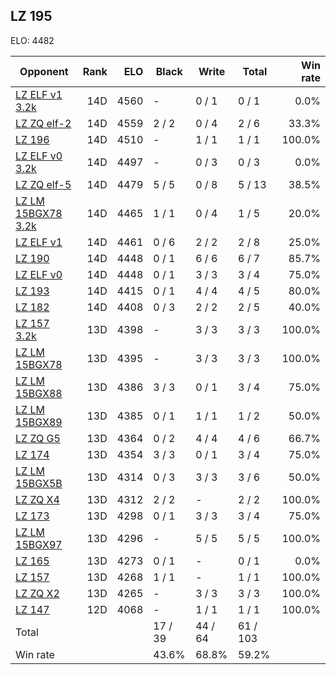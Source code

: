 ## LZ 195 ##

ELO: 4482

Opponent | Rank | ELO | Black | Write | Total | Win rate
---------|-----:|----:|-------|-------|-------|-------:
[LZ ELF v1 3.2k](LZ%20ELF%20v1%203.2k.md) | 14D | 4560 | - | 0 / 1 | 0 / 1 | 0.0%
[LZ ZQ elf-2](LZ%20ZQ%20elf-2.md) | 14D | 4559 | 2 / 2 | 0 / 4 | 2 / 6 | 33.3%
[LZ 196](LZ%20196.md) | 14D | 4510 | - | 1 / 1 | 1 / 1 | 100.0%
[LZ ELF v0 3.2k](LZ%20ELF%20v0%203.2k.md) | 14D | 4497 | - | 0 / 3 | 0 / 3 | 0.0%
[LZ ZQ elf-5](LZ%20ZQ%20elf-5.md) | 14D | 4479 | 5 / 5 | 0 / 8 | 5 / 13 | 38.5%
[LZ LM 15BGX78 3.2k](LZ%20LM%2015BGX78%203.2k.md) | 14D | 4465 | 1 / 1 | 0 / 4 | 1 / 5 | 20.0%
[LZ ELF v1](LZ%20ELF%20v1.md) | 14D | 4461 | 0 / 6 | 2 / 2 | 2 / 8 | 25.0%
[LZ 190](LZ%20190.md) | 14D | 4448 | 0 / 1 | 6 / 6 | 6 / 7 | 85.7%
[LZ ELF v0](LZ%20ELF%20v0.md) | 14D | 4448 | 0 / 1 | 3 / 3 | 3 / 4 | 75.0%
[LZ 193](LZ%20193.md) | 14D | 4415 | 0 / 1 | 4 / 4 | 4 / 5 | 80.0%
[LZ 182](LZ%20182.md) | 14D | 4408 | 0 / 3 | 2 / 2 | 2 / 5 | 40.0%
[LZ 157 3.2k](LZ%20157%203.2k.md) | 13D | 4398 | - | 3 / 3 | 3 / 3 | 100.0%
[LZ LM 15BGX78](LZ%20LM%2015BGX78.md) | 13D | 4395 | - | 3 / 3 | 3 / 3 | 100.0%
[LZ LM 15BGX88](LZ%20LM%2015BGX88.md) | 13D | 4386 | 3 / 3 | 0 / 1 | 3 / 4 | 75.0%
[LZ LM 15BGX89](LZ%20LM%2015BGX89.md) | 13D | 4385 | 0 / 1 | 1 / 1 | 1 / 2 | 50.0%
[LZ ZQ G5](LZ%20ZQ%20G5.md) | 13D | 4364 | 0 / 2 | 4 / 4 | 4 / 6 | 66.7%
[LZ 174](LZ%20174.md) | 13D | 4354 | 3 / 3 | 0 / 1 | 3 / 4 | 75.0%
[LZ LM 15BGX5B](LZ%20LM%2015BGX5B.md) | 13D | 4314 | 0 / 3 | 3 / 3 | 3 / 6 | 50.0%
[LZ ZQ X4](LZ%20ZQ%20X4.md) | 13D | 4312 | 2 / 2 | - | 2 / 2 | 100.0%
[LZ 173](LZ%20173.md) | 13D | 4298 | 0 / 1 | 3 / 3 | 3 / 4 | 75.0%
[LZ LM 15BGX97](LZ%20LM%2015BGX97.md) | 13D | 4296 | - | 5 / 5 | 5 / 5 | 100.0%
[LZ 165](LZ%20165.md) | 13D | 4273 | 0 / 1 | - | 0 / 1 | 0.0%
[LZ 157](LZ%20157.md) | 13D | 4268 | 1 / 1 | - | 1 / 1 | 100.0%
[LZ ZQ X2](LZ%20ZQ%20X2.md) | 13D | 4265 | - | 3 / 3 | 3 / 3 | 100.0%
[LZ 147](LZ%20147.md) | 12D | 4068 | - | 1 / 1 | 1 / 1 | 100.0%
Total | | | 17 / 39 | 44 / 64 | 61 / 103 | 
Win rate| | | 43.6% | 68.8% | 59.2% | 
